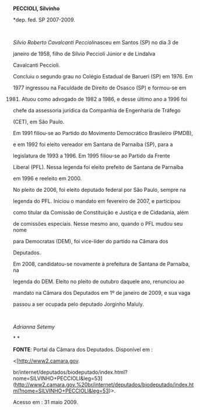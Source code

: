 **PECCIOLI, Silvinho**



\*dep. fed. SP 2007-2009.



 



*Sílvio Roberto Cavalcanti Peccioli*nasceu em Santos (SP) no dia 3 de

janeiro de 1958, filho de Sílvio Peccioli Júnior e de Lindalva

Cavalcanti Peccioli.



Concluiu o segundo grau no Colégio Estadual de Barueri (SP) em 1976. Em

1977 ingressou na Faculdade de Direito de Osasco (SP) e formou-se em

1981. Atuou como advogado de 1982 a 1986, e desse último ano a 1996 foi

chefe da assessoria jurídica da Companhia de Engenharia de Tráfego

(CET), em São Paulo.



Em 1991 filiou-se ao Partido do Movimento Democrático Brasileiro (PMDB),

e em 1992 foi eleito vereador em Santana de Parnaíba (SP), para a

legislatura de 1993 a 1996. Em 1995 filiou-se ao Partido da Frente

Liberal (PFL). Nessa legenda foi eleito prefeito de Santana de Parnaíba

em 1996 e reeleito em 2000.



No pleito de 2006, foi eleito deputado federal por São Paulo, sempre na

legenda do PFL. Iniciou o mandato em fevereiro de 2007, e participou

como titular da Comissão de Constituição e Justiça e de Cidadania, além

de comissões especiais. Nesse mesmo ano, quando o PFL mudou seu nome

para Democratas (DEM), foi vice-líder do partido na Câmara dos

Deputados.



Em 2008, candidatou-se novamente à prefeitura de Santana de Parnaíba, na

legenda do DEM. Eleito no pleito de outubro daquele ano, renunciou ao

mandato na Câmara dos Deputados em 1º de janeiro de 2009, e sua vaga

passou a ser ocupada pelo deputado Jorginho Maluly.



 



*Adrianna Setemy*



* *



**FONTE**: Portal da Câmara dos Deputados. Disponível em :

\<[http://www2.camara.gov.

br/internet/deputados/biodeputado/index.html?nome=SILVINHO+PECCIOLI&leg=53](http://www2.camara.gov.%20br/internet/deputados/biodeputado/index.html?nome=SILVINHO+PECCIOLI&leg=53)\>.

Acesso em : 31 maio 2009.



 



 



 


